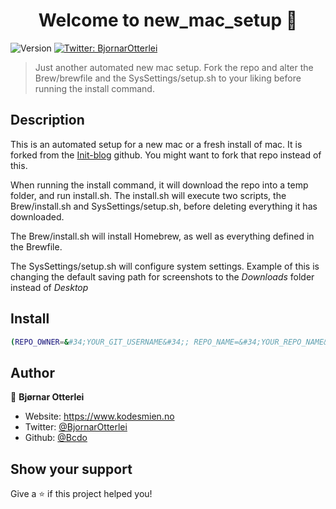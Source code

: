 <h1 align="center">Welcome to new_mac_setup 👋</h1>
<p>
  <img alt="Version" src="https://img.shields.io/badge/version-1.1.0-blue.svg?cacheSeconds=2592000" />
  <a href="https://twitter.com/BjornarOtterlei" target="_blank">
    <img alt="Twitter: BjornarOtterlei" src="https://img.shields.io/twitter/follow/BjornarOtterlei.svg?style=social" />
  </a>
</p>

> Just another automated new mac setup. Fork the repo and alter the  Brew/brewfile and the SysSettings/setup.sh to your liking before running the install command.

## Description

This is an automated setup for a new mac or a fresh install of mac. It is forked from the [Init-blog](https://github.com/Init-blog/BasicSystemSetup) github. You might want to fork that repo instead of this.

When running the install command, it will download the repo into a temp folder, and run install.sh. The install.sh will execute two scripts, the Brew/install.sh and SysSettings/setup.sh, before deleting everything it has downloaded.

The Brew/install.sh will install Homebrew, as well as everything defined in the Brewfile.

The SysSettings/setup.sh will configure system settings. Example of this is changing the default saving path for screenshots to the _Downloads_ folder instead of _Desktop_

## Install

```sh
(REPO_OWNER=&#34;YOUR_GIT_USERNAME&#34;; REPO_NAME=&#34;YOUR_REPO_NAME&#34;; curl -H 'Cache-Control: no-cache' -sSL https://raw.githubusercontent.com/&#34;$REPO_OWNER&#34;/&#34;$REPO_NAME&#34;/main/install.sh | sh -s &#34;$REPO_OWNER&#34; &#34;$REPO_NAME&#34;)
```

## Author

👤 **Bjørnar Otterlei**

* Website: https://www.kodesmien.no
* Twitter: [@BjornarOtterlei](https://twitter.com/BjornarOtterlei)
* Github: [@Bcdo](https://github.com/Bcdo)

## Show your support

Give a ⭐️ if this project helped you!

